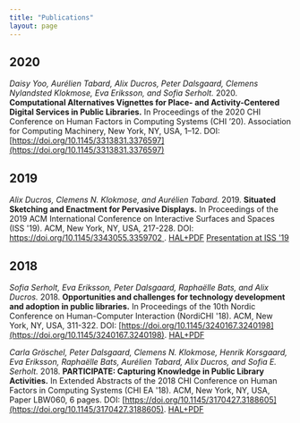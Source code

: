 ```yaml
---
title: "Publications"
layout: page
---
```

## 2020
*Daisy Yoo, Aurélien Tabard, Alix Ducros, Peter Dalsgaard, Clemens Nylandsted Klokmose, Eva Eriksson, and Sofia Serholt.* 2020. **Computational Alternatives Vignettes for Place- and Activity-Centered Digital Services in Public Libraries.** In Proceedings of the 2020 CHI Conference on Human Factors in Computing Systems (CHI ’20). Association for Computing Machinery, New York, NY, USA, 1–12. DOI:[https://doi.org/10.1145/3313831.3376597](https://doi.org/10.1145/3313831.3376597)

## 2019
*Alix Ducros, Clemens N. Klokmose, and Aurélien Tabard.* 2019. **Situated Sketching and Enactment for Pervasive Displays.** In Proceedings of the 2019 ACM International Conference on Interactive Surfaces and Spaces (ISS '19). ACM, New York, NY, USA, 217-228. DOI: [https://doi.org/10.1145/3343055.3359702 ](https://doi.org/10.1145/3343055.3359702). [HAL+PDF](https://hal.archives-ouvertes.fr/hal-02294757) [Presentation at ISS '19](https://youtu.be/ikUtbM-Moog)


## 2018

*Sofia Serholt, Eva Eriksson, Peter Dalsgaard, Raphaëlle Bats, and Alix Ducros.* 2018. **Opportunities and challenges for technology development and adoption in public libraries.** In Proceedings of the 10th Nordic Conference on Human-Computer Interaction (NordiCHI '18). ACM, New York, NY, USA, 311-322. DOI: [https://doi.org/10.1145/3240167.3240198](https://doi.org/10.1145/3240167.3240198). [HAL+PDF](https://hal.archives-ouvertes.fr/hal-01891181)

*Carla Gröschel, Peter Dalsgaard, Clemens N. Klokmose, Henrik Korsgaard, Eva Eriksson, Raphaëlle Bats, Aurélien Tabard, Alix Ducros, and Sofia E. Serholt.* 2018. **PARTICIPATE: Capturing Knowledge in Public Library Activities.** In Extended Abstracts of the 2018 CHI Conference on Human Factors in Computing Systems (CHI EA '18). ACM, New York, NY, USA, Paper LBW060, 6 pages. DOI: [https://doi.org/10.1145/3170427.3188605](https://doi.org/10.1145/3170427.3188605). [HAL+PDF](https://hal.archives-ouvertes.fr/hal-01734893)
